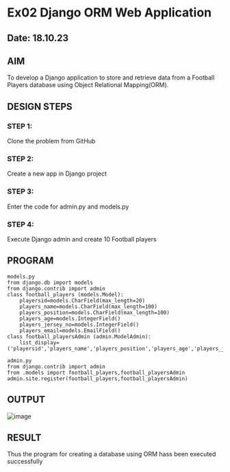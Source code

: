 # Ex02 Django ORM Web Application
## Date: 18.10.23

## AIM
To develop a Django application to store and retrieve data from a Football Players database using Object Relational Mapping(ORM).



## DESIGN STEPS

### STEP 1:
Clone the problem from GitHub

### STEP 2:
Create a new app in Django project

### STEP 3:
Enter the code for admin.py and models.py

### STEP 4:
Execute Django admin and create 10 Football players

## PROGRAM
```
models.py
from django.db import models
from django.contrib import admin
class football_players (models.Model):
    playersid=models.CharField(max_length=20)
    players_name=models.CharField(max_length=100)
    players_position=models.CharField(max_length=100)
    players_age=models.IntegerField()
    players_jersey_no=models.IntegerField()
    players_email=models.EmailField()
class football_playersAdmin (admin.ModelAdmin):
    list_display=('playersid','players_name','players_position','players_age','players_jersey_no','players_email')

admin.py
from django.contrib import admin
from .models import football_players,football_playersAdmin
admin.site.register(football_players,football_playersAdmin)
```


## OUTPUT
![image](https://github.com/Saiguruchandran/ORM/assets/144870946/d87b7168-794b-4328-b734-c80057f88c4e)




## RESULT
Thus the program for creating a database using ORM hass been executed successfully
